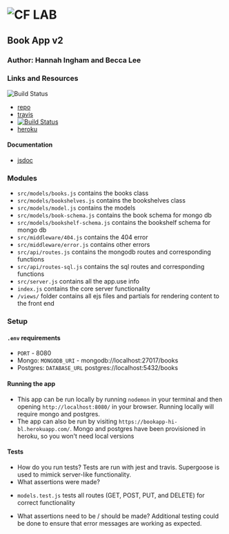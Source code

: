 ![CF](http://i.imgur.com/7v5ASc8.png) LAB
=================================================

## Book App v2

### Author: Hannah Ingham and Becca Lee

### Links and Resources
![Build Status](https://travis-ci.com/hingham/15-project-books-hi-mg.svg?branch=master)
* [repo](https://github.com/hingham/15-project-books-hi-mg)
* [travis](https://travis-ci.com/hingham/15-project-books-hi-mg)
* [![Build Status](https://www.travis-ci.com/hingham/15-project-books-hi-mg.svg?branch=master)](https://www.travis-ci.com/hingham/15-project-books-hi-mg)
* [heroku](https://bookapp-hi-bl.herokuapp.com/)

#### Documentation
* [jsdoc](http://localhost:8080/doc/)

### Modules
- `src/models/books.js` contains the books class
- `src/models/bookshelves.js` contains the bookshelves class
- `src/models/model.js` contains the models
- `src/models/book-schema.js` contains the book schema for mongo db
- `src/models/bookshelf-schema.js` contains the bookshelf schema for mongo db
- `src/middleware/404.js` contains the 404 error
- `src/middleware/error.js` contains other errors
- `src/api/routes.js` contains the mongodb routes and corresponding functions
- `src/api/routes-sql.js` contains the sql routes and corresponding functions
- `src/server.js` contains all the app.use info
- `index.js` contains the core server functionality
- `/views/` folder contains all ejs files and partials for rendering content to the front end

### Setup
#### `.env` requirements
* `PORT` - 8080
* Mongo: `MONGODB_URI` - mongodb://localhost:27017/books
* Postgres: `DATABASE_URL` postgres://localhost:5432/books


#### Running the app
* This app can be run locally by running `nodemon` in your terminal and then opening `http://localhost:8080/` in your browser. Running locally will require mongo and postgres.
* The app can also be run by visiting `https://bookapp-hi-bl.herokuapp.com/`. Mongo and postgres have been provisioned in heroku, so you won't need local versions

  
#### Tests
* How do you run tests?
Tests are run with jest and travis. Supergoose is used to mimick server-like functionality.
* What assertions were made?
- `models.test.js` tests all routes (GET, POST, PUT, and DELETE) for correct functionality 
* What assertions need to be / should be made?
Additional testing could be done to ensure that error messages are working as expected. 